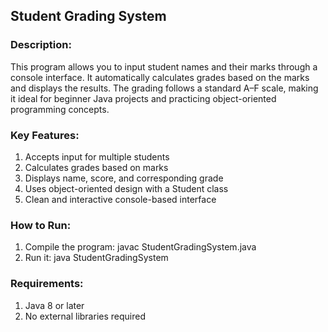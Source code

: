 ## Student Grading System

### Description:
This program allows you to input student names and their marks through a console interface. It automatically calculates grades based on the marks and displays the results. The grading follows a standard A–F scale, making it ideal for beginner Java projects and practicing object-oriented programming concepts.

### Key Features:
1. Accepts input for multiple students  
2. Calculates grades based on marks  
3. Displays name, score, and corresponding grade  
4. Uses object-oriented design with a Student class  
5. Clean and interactive console-based interface  

### How to Run:

1. Compile the program: javac StudentGradingSystem.java
2. Run it: java StudentGradingSystem

### Requirements:
1. Java 8 or later  
2. No external libraries required  
